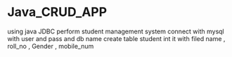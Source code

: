 # Java_CRUD_APP
using java JDBC perform student management system
connect with mysql with user and pass and db name
create table student int it with filed name , roll_no , Gender , mobile_num
